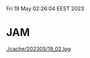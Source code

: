Fri 19 May 02:26:04 EEST 2023
# JAM
<a href='./cache/202305/19_02.log'>./cache/202305/19_02.log</a>
